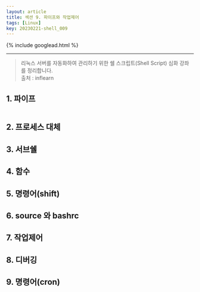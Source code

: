 ```yaml
---
layout: article
title: 섹션 9. 파이프와 작업제어
tags: [Linux]
key: 20230221-shell_009
---
```


{% include googlead.html %}

---

> 리눅스 서버를 자동화하여 관리하기 위한 쉘 스크립트(Shell Script) 심화 강좌를 정리합니다.  
> 출처 : inflearn  

## 1. 파이프

```bash

```

## 2. 프로세스 대체

## 3. 서브쉘

## 4. 함수

## 5. 명령어(shift)

## 6. source 와 bashrc

## 7. 작업제어

## 8. 디버깅

## 9. 명령어(cron)
